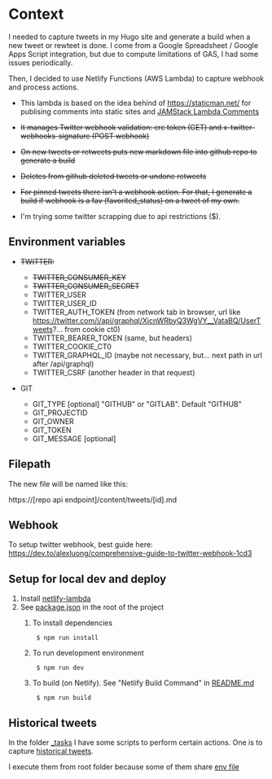# Context

I needed to capture tweets in my Hugo site and generate a build when a new tweet or rewteet is done. I come from a Google Spreadsheet / Google Apps Script integration, but due to compute limitations of GAS, I had some issues periodically. 

Then, I decided to use Netlify Functions (AWS Lambda) to capture webhook and process actions.

* This lambda is based on the idea behind of https://staticman.net/ for publising comments into static sites and [JAMStack Lambda Comments](https://github.com/davidayalas/jamstack-lambda-comments)

* ~~It manages Twitter webhook validation: crc token (GET) and x-twitter-webhooks-signature (POST webhook)~~  
* ~~On new tweets or retweets puts new markdown file into github repo to generate a build~~  
* ~~Deletes from github deleted tweets or undone retweets~~   
* ~~For pinned tweets there isn't a webhook action. For that, I generate a build if webhook is a fav (favorited_status) on a tweet of my own.~~ 
* I'm trying some twitter scrapping due to api restrictions ($).

## Environment variables

* ~~TWITTER:~~  
    * ~~TWITTER_CONSUMER_KEY~~  
    * ~~TWITTER_CONSUMER_SECRET~~  
    * TWITTER_USER  
    * TWITTER_USER_ID 
    * TWITTER_AUTH_TOKEN (from network tab in browser, url like https://twitter.com/i/api/graphql/XicnWRbyQ3WgVY__VataBQ/UserTweets?... from cookie ct0)
    * TWITTER_BEARER_TOKEN (same, but headers)
    * TWITTER_COOKIE_CT0
    * TWITTER_GRAPHQL_ID (maybe not necessary, but... next path in url after /api/graphql)
    * TWITTER_CSRF (another header in that request)

* GIT
    * GIT_TYPE [optional] "GITHUB" or "GITLAB". Default "GITHUB"
    * GIT_PROJECTID
    * GIT_OWNER
    * GIT_TOKEN
    * GIT_MESSAGE [optional]

## Filepath

The new file will be named like this:

https://[repo api endpoint]/content/tweets/[id].md

## Webhook

To setup twitter webhook, best guide here: https://dev.to/alexluong/comprehensive-guide-to-twitter-webhook-1cd3

## Setup for local dev and deploy

1. Install [netlify-lambda](https://github.com/netlify/netlify-lambda)
1. See [package.json](../package.json) in the root of the project
    1. To install dependencies
        
            $ npm run install
    1. To run development environment
        
            $ npm run dev

    1. To build (on Netlify). See "Netlify Build Command" in [README.md](../README.md#netlify-build-command)

            $ npm run build 

## Historical tweets

In the folder [_tasks](../../../tree/master/_tasks) I have some scripts to perform certain actions. One is to capture [historical tweets](../_tasks/historical_tweets/index.js). 

I execute them from root folder because some of them share [env file](../.env)
